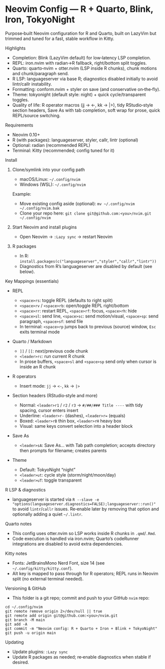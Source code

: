 # Neovim Config — R + Quarto, Blink, Iron, TokyoNight

Purpose‑built Neovim configuration for R and Quarto, built on LazyVim but trimmed and tuned for a fast, stable workflow in Kitty.

Highlights
- Completion: Blink (LazyVim default) for low‑latency LSP completion.
- REPL: iron.nvim with radian→R fallback, right/bottom split toggles.
- Quarto: quarto‑nvim + otter.nvim (LSP inside R chunks), chunk motions and chunk/paragraph send.
- R LSP: languageserver via base R; diagnostics disabled initially to avoid lintr/callr instability.
- Formatting: conform.nvim + styler on save (and conservative on‑the‑fly).
- Theme: tokyonight (default style: night) + quick cycle/transparent toggles.
- Quality of life: R operator macros (jj → <-, kk → |>), tidy RStudio‑style section headers, Save As with tab completion, soft wrap for prose, quick REPL/source switching.

Requirements
- Neovim 0.10+
- R (with packages): languageserver, styler, callr, lintr (optional)
- Optional: radian (recommended REPL)
- Terminal: Kitty (recommended; config tuned for it)

Install
1) Clone/symlink into your config path
   - macOS/Linux: `~/.config/nvim`
   - Windows (WSL): `~/.config/nvim`

   Example:
   - Move existing config aside (optional): `mv ~/.config/nvim ~/.config/nvim.bak`
   - Clone your repo here: `git clone git@github.com:<you>/nvim.git ~/.config/nvim`

2) Start Neovim and install plugins
   - Open Neovim → `:Lazy sync` → restart Neovim

3) R packages
   - In R: `install.packages(c("languageserver","styler","callr","lintr"))`
   - Diagnostics from R’s languageserver are disabled by default (see below).

Key Mappings (essentials)
- REPL
  - `<space>rs`: toggle REPL (defaults to right split)
  - `<space>rv` / `<space>rb`: open/toggle REPL right/bottom
  - `<space>rr`: restart REPL, `<space>rf`: focus, `<space>rh`: hide
  - `<space>sl`: send line, `<space>sc`: send motion/visual, `<space>sp`: send paragraph, `<space>sf`: send file
  - In terminal: `<space>rp` jumps back to previous (source) window, `Esc` exits terminal mode

- Quarto / Markdown
  - `]]` / `[[`: next/previous code chunk
  - `<leader>rc`: run current R chunk
  - In prose buffers, `<space>sl` and `<space>sp` send only when cursor is inside an R chunk

- R operators
  - Insert mode: `jj` → ` <- `, `kk` → ` |> `

- Section headers (RStudio‑style and more)
  - Normal: `<leader>r1` / `r2` / `r3` → `#/##/### Title ----` with tidy spacing, cursor enters insert
  - Underline: `<leader>r-` (dashes), `<leader>r=` (equals)
  - Boxed: `<leader>rB` thin box, `<leader>rH` heavy box
  - Visual: same keys convert selection into a header block

- Save As
  - `<leader>sA`: Save As… with Tab path completion; accepts directory then prompts for filename; creates parents

- Theme
  - Default: TokyoNight “night”
  - `<leader>ut`: cycle style (storm/night/moon/day)
  - `<leader>uT`: toggle transparent

R LSP & diagnostics
- languageserver is started via `R --slave -e "options(languageserver.diagnostics=FALSE);languageserver::run()"` to avoid `lintr`/`callr` issues. Re‑enable later by removing that option and optionally adding a quiet `~/.lintr`.

Quarto notes
- This config uses otter.nvim so LSP works inside R chunks in `.qmd`/`.Rmd`.
- Code execution is handled via iron.nvim; Quarto’s codeRunner integrations are disabled to avoid extra dependencies.

Kitty notes
- Fonts: JetBrainsMono Nerd Font, size 14 (see `~/.config/kitty/kitty.conf`).
- Alt key is mapped to pass through for R operators; REPL runs in Neovim split (no external terminal needed).

Versioning & GitHub
- This folder is a git repo; commit and push to your GitHub `nvim` repo:

```
cd ~/.config/nvim
git remote remove origin 2>/dev/null || true
git remote add origin git@github.com:<you>/nvim.git
git branch -M main
git add -A
git commit -m "Neovim config: R + Quarto + Iron + Blink + TokyoNight"
git push -u origin main
```

Updating
- Update plugins: `:Lazy sync`
- Update R packages as needed; re‑enable diagnostics when stable if desired.
